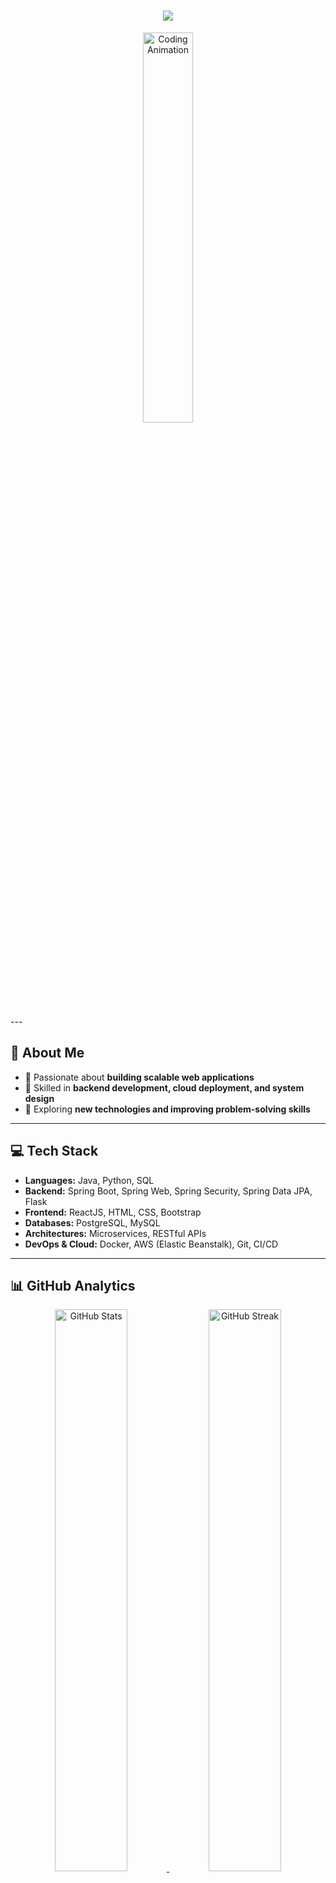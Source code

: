 <h1 align="center"> 
  <img src="https://readme-typing-svg.demolab.com?font=Fira+Code&size=30&duration=3000&pause=1000&color=36BCF7&center=true&vCenter=true&width=800&lines=Hey,+I'm+Sanjeev+Sai+Sasank!;Software+Developer+%7C+Java+%7C+Spring+Boot;Microservices+%7C+ReactJS+%7C+Cloud+☁️🚀" />
</h1>

<p align="center">
  <img src="https://raw.githubusercontent.com/sai-sasank09/sai-sasank09/main/assets/coding.gif" width="40%" alt="Coding Animation"/>
</p>
---

## 🚀 About Me
- 🔹 Passionate about **building scalable web applications**  
- 🔹 Skilled in **backend development, cloud deployment, and system design**  
- 🔹 Exploring **new technologies and improving problem-solving skills**  

---

## 💻 Tech Stack

- **Languages:** Java, Python, SQL  
- **Backend:** Spring Boot, Spring Web, Spring Security, Spring Data JPA, Flask  
- **Frontend:** ReactJS, HTML, CSS, Bootstrap  
- **Databases:** PostgreSQL, MySQL  
- **Architectures:** Microservices, RESTful APIs  
- **DevOps & Cloud:** Docker, AWS (Elastic Beanstalk), Git, CI/CD  

---

## 📊 GitHub Analytics  

<p align="center">
  <a href="https://github.com/sai-sasank09">
    <img src="https://github-readme-stats.vercel.app/api?username=sai-sasank09&show_icons=true&theme=tokyonight&hide_border=true" width="48%" alt="GitHub Stats"/>
  </a>
  <a href="https://github.com/sai-sasank09">
    <img src="https://streak-stats.demolab.com?user=sai-sasank09&theme=tokyonight&hide_border=true" width="48%" alt="GitHub Streak"/>
  </a>
</p>

<p align="center">
  <a href="https://github.com/sai-sasank09">
    <img src="https://github-readme-stats.vercel.app/api/top-langs/?username=sai-sasank09&layout=compact&theme=tokyonight&hide_border=true" width="48%" alt="Top Languages"/>
  </a>
</p>

---

## ⚡ Fun Facts
- 💻 **I code daily** to sharpen my skills 🏆  
- 🚀 **Exploring** the latest technologies in backend & cloud ☁️  
- 🎯 **Focused** on writing **clean, scalable, and efficient code**  

---

## 📫 Connect With Me  
<p align="center">
  <a href="https://www.linkedin.com/in/sanjeev-sai-sasank-pabbaraju-6b0b3b251/" target="_blank">
    <img src="https://img.shields.io/badge/-LinkedIn-%230077B5?style=for-the-badge&logo=linkedin&logoColor=white" />
  </a>
  <a href="mailto:sanjeevsaisasank9@gmail.com">
    <img src="https://img.shields.io/badge/-Gmail-D14836?style=for-the-badge&logo=gmail&logoColor=white" />
  </a>
  <a href="https://github.com/sai-sasank09">
    <img src="https://img.shields.io/badge/-GitHub-181717?style=for-the-badge&logo=github&logoColor=white" />
  </a>
</p>

---

🔥 **Star my repositories to support my work!** ⭐🚀
